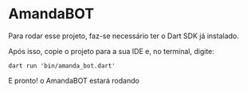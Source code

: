 <h1>AmandaBOT</h1>

Para rodar esse projeto, faz-se necessário ter o Dart SDK já instalado.

Após isso, copie o projeto para a sua IDE e, no terminal, digite:
```
dart run 'bin/amanda_bot.dart'
```

E pronto! o AmandaBOT estará rodando


